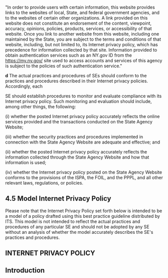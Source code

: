 "In order to provide users with certain information, this website provides links to the websites of local, State, and federal government agencies, and to the websites of certain other organizations. A link provided on this website does not constitute an endorsement of the content, viewpoint, accuracy, opinions, policies, products, services, or accessibility of that website. Once you link to another website from this website, including one maintained by the State, you are subject to the terms and conditions of that website, including, but not limited to, its Internet privacy policy, which has precedence for information collected by that site. Information provided to obtain authentication services such as an NY.gov ID from the https://my.ny.gov/ site used to access accounts and services of this agency is subject to the policies of such authentication service."

**d** The actual practices and procedures of SEs should conform to the practices and procedures described in their Internet privacy policies. Accordingly, each

SE should establish procedures to monitor and evaluate compliance with its Internet privacy policy. Such monitoring and evaluation should include, among other things, the following:

(i) whether the posted Internet privacy policy accurately reflects the online services provided and the transactions conducted on the State Agency Website;

(iii) whether the security practices and procedures implemented in connection with the State Agency Website are adequate and effective; and

(ii) whether the posted Internet privacy policy accurately reflects the information collected through the State Agency Website and how that information is used;

(iv) whether the Internet privacy policy posted on the State Agency Website conforms to the provisions of the ISPA, the FOIL, and the PPPL, and all other relevant laws, regulations, or policies.

## **4.5 Model Internet Privacy Policy**

Please note that the Internet Privacy Policy set forth below is intended to be a model of a policy drafted using this best practice guideline distributed by ITS. This model is not intended to reflect the actual practices and procedures of any particular SE and should not be adopted by any SE without an analysis of whether the model accurately describes the SE's practices and procedures.

## **INTERNET PRIVACY POLICY**

## **Introduction**